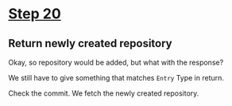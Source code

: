 # [Step 20](https://github.com/kamilkisiela/GitHunt-Lite-API/tree/step20)

## Return newly created repository

Okay, so repository would be added, but what with the response?

We still have to give something that matches `Entry` Type in return.

Check the commit. We fetch the newly created repository.
